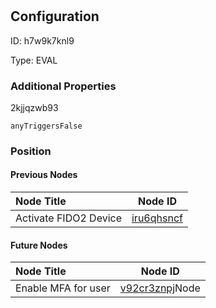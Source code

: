 # 
## Configuration
ID:  h7w9k7knl9

Type: EVAL 







### Additional Properties
2kjjqzwb93
```string 
anyTriggersFalse
```





### Position

#### Previous Nodes
| Node Title | Node ID |
| :------------- | ------------ |
| Activate FIDO2 Device | [iru6qhsncf](./iru6qhsncf.md) | 
 
 #### Future Nodes
| Node Title | Node ID |
| :------------- | ------------ |
| Enable MFA for user |[v92cr3znpj](./v92cr3znpj.md)Node |[2kjjqzwb93](./2kjjqzwb93.md) | 